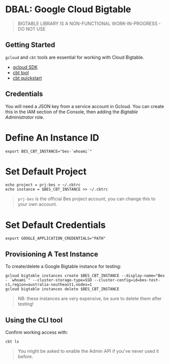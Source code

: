 DBAL: Google Cloud Bigtable
===========================

> BIGTABLE LIBRARY IS A NON-FUNCTIONAL WORK-IN-PROGRESS - DO NOT USE

Getting Started
---------------
`gcloud` and `cbt` tools are essential for working with Cloud Bigtable. 

* [gcloud SDK](https://cloud.google.com/bigtable/docs/installing-cloud-sdk)
* [cbt tool](https://cloud.google.com/bigtable/docs/cbt-overview)
* [cbt quickstart](https://cloud.google.com/bigtable/docs/quickstart-cbt)

Credentials
-----------
You will need a JSON key from a service account in Gcloud. You can create this in the IAM section of the Console, then
adding the _Bigtable Administrator_ role.

# Define An Instance ID

    export BES_CBT_INSTANCE="bes-`whoami`"

# Set Default Project

    echo project = prj-bes > ~/.cbtrc
    echo instance = $BES_CBT_INSTANCE >> ~/.cbtrc

> `prj-bes` is the official Bes project account, you can change this to your own account. 

# Set Default Credentials

    export GOOGLE_APPLICATION_CREDENTIALS="PATH"

Provisioning A Test Instance
----------------------------
To create/delete a Google Bigtable instance for testing:

    gcloud bigtable instances create $BES_CBT_INSTANCE --display-name="Bes - `whoami`" --cluster-storage-type=SSD --cluster-config=id=bes-test-c1,region=australia-southeast1,nodes=1
    gcloud bigtable instances delete $BES_CBT_INSTANCE

> NB: these instances are very expensive, be sure to delete them after testing!

Using the CLI tool
------------------
Confirm working access with:

    cbt ls
    
> You might be asked to enable the Admin API if you've never used it before.


